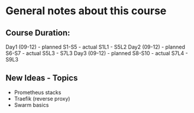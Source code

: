 # General notes about this course

## Course Duration: 
Day1 (09-12) - planned S1-S5  - actual S1L1 - S5L2 
Day2 (09-12) - planned S6-S7  - actual S5L3 - S7L3
Day3 (09-12) - planned S8-S10 - actual S7L4 - S9L3

## New Ideas - Topics 
 - Prometheus stacks  
 - Traefik (reverse proxy)
 - Swarm basics
